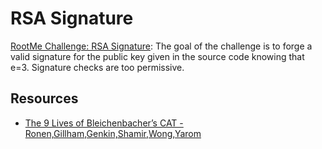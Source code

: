 # RSA Signature

[RootMe Challenge: RSA Signature](https://www.root-me.org/en/Challenges/Cryptanalysis/RSA-Signature): The goal of the challenge is to forge a valid signature for the public key given in the source code knowing that e=3. Signature checks are too permissive.

## Resources

* [The 9 Lives of Bleichenbacher’s CAT - Ronen,Gillham,Genkin,Shamir,Wong,Yarom](https://repository.root-me.org/Cryptographie/EN%20-%20The%209%20Lives%20of%20Bleichenbacher%E2%80%99s%20CAT%20-%20Ronen,Gillham,Genkin,Shamir,Wong,Yarom.pdf)
